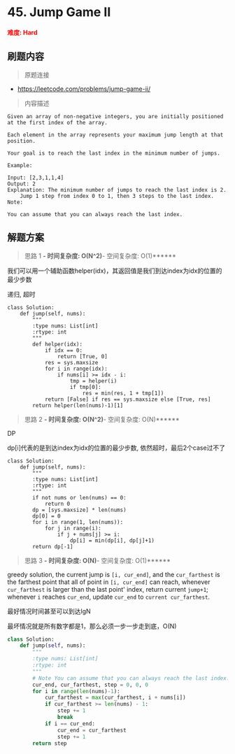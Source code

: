 # 45. Jump Game II

**<font color=red>难度: Hard</font>**

## 刷题内容

> 原题连接

* https://leetcode.com/problems/jump-game-ii/

> 内容描述

```
Given an array of non-negative integers, you are initially positioned at the first index of the array.

Each element in the array represents your maximum jump length at that position.

Your goal is to reach the last index in the minimum number of jumps.

Example:

Input: [2,3,1,1,4]
Output: 2
Explanation: The minimum number of jumps to reach the last index is 2.
    Jump 1 step from index 0 to 1, then 3 steps to the last index.
Note:

You can assume that you can always reach the last index.
```

## 解题方案

> 思路 1
******- 时间复杂度: O(N^2)******- 空间复杂度: O(1)******

我们可以用一个辅助函数helper(idx)，其返回值是我们到达index为idx的位置的最少步数

递归, 超时


```
class Solution:
    def jump(self, nums):
        """
        :type nums: List[int]
        :rtype: int
        """
        def helper(idx):
            if idx == 0:
                return [True, 0]
            res = sys.maxsize
            for i in range(idx):
                if nums[i] >= idx - i:
                    tmp = helper(i)
                    if tmp[0]:
                        res = min(res, 1 + tmp[1])
            return [False] if res == sys.maxsize else [True, res]
        return helper(len(nums)-1)[1]
```


> 思路 2
******- 时间复杂度: O(N^2)******- 空间复杂度: O(N)******


DP

dp[i]代表的是到达index为idx的位置的最少步数, 依然超时，最后2个case过不了

```
class Solution:
    def jump(self, nums):
        """
        :type nums: List[int]
        :rtype: int
        """
        if not nums or len(nums) == 0:
            return 0
        dp = [sys.maxsize] * len(nums)
        dp[0] = 0
        for i in range(1, len(nums)):
            for j in range(i):
                if j + nums[j] >= i:
                    dp[i] = min(dp[i], dp[j]+1)
        return dp[-1]
```

> 思路 3
******- 时间复杂度: O(N)******- 空间复杂度: O(1)******


greedy solution, the current jump is ```[i, cur_end]```, and the ```cur_farthest``` is the farthest point 
that all of point in ```[i, cur_end]``` can reach, whenever ```cur_farthest``` is larger than the last point' index, 
return current ```jump+1```; whenever ```i``` reaches ```cur_end```, update ```cur_end``` to ```current cur_farthest```.


最好情况时间甚至可以到达lgN

最坏情况就是所有数字都是1，那么必须一步一步走到底，O(N)

```python
class Solution:
    def jump(self, nums):
        """
        :type nums: List[int]
        :rtype: int
        """
        # Note You can assume that you can always reach the last index.
        cur_end, cur_farthest, step = 0, 0, 0
        for i in range(len(nums)-1):
            cur_farthest = max(cur_farthest, i + nums[i])
            if cur_farthest >= len(nums) - 1:
                step += 1
                break
            if i == cur_end:
                cur_end = cur_farthest
                step += 1
        return step
```


